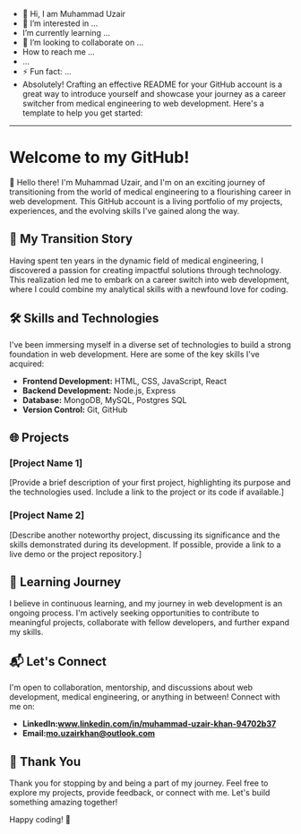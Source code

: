 - 👋 Hi, I am Muhammad Uzair 
- 👀 I’m interested in ...
-  I’m currently learning ...
- 💞️ I’m looking to collaborate on ...
-  How to reach me ...
-  ...
- ⚡ Fun fact: ...
- Absolutely! Crafting an effective README for your GitHub account is a great way to introduce yourself and showcase your journey as a career switcher from medical engineering to web development. Here's a template to help you get started:

---

# Welcome to my GitHub!

👋 Hello there! I'm Muhammad Uzair, and I'm on an exciting journey of transitioning from the world of medical engineering to a 
flourishing career in web development. This GitHub account is a living portfolio of my projects, experiences, and the evolving 
skills I've gained along the way.

## 🌱 My Transition Story

Having spent ten years in the dynamic field of medical engineering, I discovered a passion for creating impactful solutions through technology.
This realization led me to embark on a career switch into web development, where I could combine my analytical skills with a newfound love for coding.

## 🛠️ Skills and Technologies

I've been immersing myself in a diverse set of technologies to build a strong foundation in web development.
Here are some of the key skills I've acquired:

- **Frontend Development:** HTML, CSS, JavaScript, React
- **Backend Development:** Node.js, Express
- **Database:** MongoDB, MySQL, Postgres SQL
- **Version Control:** Git, GitHub

## 🌐 Projects

### [Project Name 1]

[Provide a brief description of your first project, highlighting its purpose and the technologies used. Include a link to the project or its code if available.]

### [Project Name 2]

[Describe another noteworthy project, discussing its significance and the skills demonstrated during its development. If possible, provide a link to a live demo or the project repository.]

## 🌱 Learning Journey

I believe in continuous learning, and my journey in web development is an ongoing process.
I'm actively seeking opportunities to contribute to meaningful projects, collaborate with fellow developers, and further expand my skills.

## 📬 Let's Connect

I'm open to collaboration, mentorship, and discussions about web development, medical engineering, or anything in between! Connect with me on:

- **LinkedIn:www.linkedin.com/in/muhammad-uzair-khan-94702b37**
- **Email:mo.uzairkhan@outlook.com**

## 🙏 Thank You

Thank you for stopping by and being a part of my journey. Feel free to explore my projects, provide feedback, or connect with me.
Let's build something amazing together!

Happy coding! 🚀
